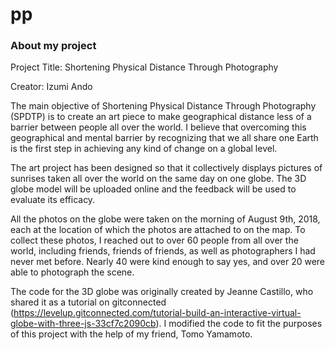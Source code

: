 # pp
### About my project
Project Title: Shortening Physical Distance Through Photography

Creator: Izumi Ando

The main objective of Shortening Physical Distance Through Photography (SPDTP) is to create an art piece to make geographical distance less of a barrier between people all over the world. I believe that overcoming this geographical and mental barrier by recognizing that we all share one Earth is the first step in achieving any kind of change on a global level.

The art project has been designed so that it collectively displays pictures of sunrises taken all over the world on the same day on one globe. The 3D globe model will be uploaded online and the feedback will be used to evaluate its efficacy.

All the photos on the globe were taken on the morning of August 9th, 2018, each at the location of which the photos are attached to on the map.
To collect these photos, I reached out to over 60 people from all over the world, including friends, friends of friends, as well as photographers I had never met before. Nearly 40 were kind enough to say yes, and over 20 were able to photograph the scene.

The code for the 3D globe was originally created by Jeanne Castillo, who shared it as a tutorial on gitconnected (https://levelup.gitconnected.com/tutorial-build-an-interactive-virtual-globe-with-three-js-33cf7c2090cb). I modified the code to fit the purposes of this project with the help of my friend, Tomo Yamamoto.
